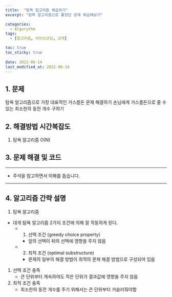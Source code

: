 ```yaml
---
title:  "탐욕 알고리즘 복습하기"
excerpt: "탐욕 알고리즘으로 풀었던 문제 복습해보기"

categories:
  - Algorythm
tags:
  - [알고리즘, 라이브코딩, 코테]

toc: true
toc_sticky: true
 
date: 2022-06-14
last_modified_at: 2022-06-14
---
```



## 1. 문제
탐욕 알고리즘으로 가장 대표적인 거스름돈 문제 해결하기
손님에게 거스름돈으로 줄 수 있는 최소한의 동전 개수 구하기

## 2. 해결방법 시간복잡도
1. 탐욕 알고리즘 O(N)


## 3. 문제 해결 및 코드
--- 

<script src="https://gist.github.com/godhin/49700625dfee55b19ad7e456ab3f091b.js"></script>

- 주석을 참고하면서 이해를 돕습니다.
---

## 4. 알고리즘 간략 설명

1. 탐욕 알고리즘

- 대게 탐욕 알고리즘 2가지 조건에 의해 잘 작동하게 된다.
    - 1. 선택 조건 (greedy choice property)
        - 앞의 선택이 뒤의 선택에 영향을 주지 않음
    - 2. 최적 조건 (optimal substructure)
        - 문제의 일부의 해결 방법이 최적의 문제 해결 방법으로 구성되어 있음

1. 선택 조건 충족
    - 큰 단위부터 계속하여도 작은 단위가 결과값에 영향을 주지 않음
2. 최적 조건 충족
    - 최소한의 동전 개수를 주기 위해서는 큰 단위부터 거슬러줘야함